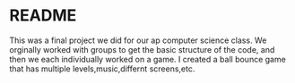 # README #

This was a final project we did for our ap computer science class. We orginally worked with groups to get the basic structure of the code, and then we each individually worked on a game. I created a ball bounce game that has multiple levels,music,differnt screens,etc.
